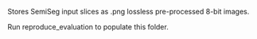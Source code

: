 Stores SemiSeg input slices as .png lossless pre-processed 8-bit images.

Run reproduce_evaluation to populate this folder.